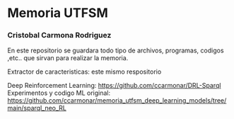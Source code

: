 # Memoria UTFSM
### Cristobal Carmona Rodriguez

En este repositorio se guardara todo tipo de archivos, programas, codigos ,etc.. que sirvan para realizar la memoria. 

Extractor de caracteristicas: este mismo respositorio

Deep Reinforcement Learning:  https://github.com/ccarmonar/DRL-Sparql
Experimentos y codigo ML original: https://github.com/ccarmonar/memoria_utfsm_deep_learning_models/tree/main/sparql_neo_RL
